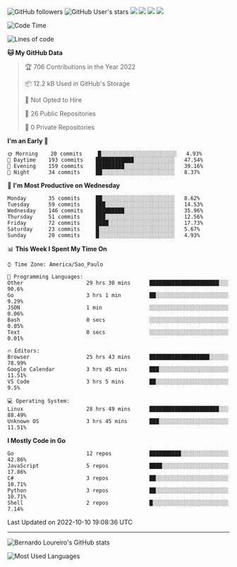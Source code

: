 ![GitHub followers](https://img.shields.io/github/followers/bernardolm?style=for-the-badge&label=GitHub%20followers) ![GitHub User's stars](https://img.shields.io/github/stars/bernardolm?style=for-the-badge&label=GitHub%20User's%20stars) [![](https://img.shields.io/static/v1?logo=linkedin&label=LinkedIn&message=bernardolm&color=0A66C2&style=for-the-badge)](https://www.linkedin.com/in/bernardolm) [![](https://img.shields.io/static/v1?logo=lastdotfm&label=last.fm&message=bernardolm&color=D51007&style=for-the-badge)](https://www.last.fm/user/bernardolm) [![](https://img.shields.io/static/v1?logo=spotify&label=spotify&message=bernardolou&color=1ED760&style=for-the-badge)](https://open.spotify.com/user/bernardolou) [![](https://img.shields.io/static/v1?logo=awesomelists&label=My%20awesome%20stars&message=⭐⭐⭐&color=FC60A8&style=for-the-badge)](https://github.com/bernardolm/awesome-stars)

<!--START_SECTION:waka-->
![Code Time](http://img.shields.io/badge/Code%20Time-1%2C787%20hrs%2027%20mins-blue)

![Lines of code](https://img.shields.io/badge/From%20Hello%20World%20I%27ve%20Written--15%20Thousand%20lines%20of%20code-blue)

**🐱 My GitHub Data** 

> 🏆 706 Contributions in the Year 2022
 > 
> 📦 12.2 kB Used in GitHub's Storage 
 > 
> 🚫 Not Opted to Hire
 > 
> 📜 26 Public Repositories 
 > 
> 🔑 0 Private Repositories  
 > 
**I'm an Early 🐤** 

```text
🌞 Morning    20 commits     █░░░░░░░░░░░░░░░░░░░░░░░░   4.93% 
🌆 Daytime    193 commits    ████████████░░░░░░░░░░░░░   47.54% 
🌃 Evening    159 commits    █████████░░░░░░░░░░░░░░░░   39.16% 
🌙 Night      34 commits     ██░░░░░░░░░░░░░░░░░░░░░░░   8.37%

```
📅 **I'm Most Productive on Wednesday** 

```text
Monday       35 commits     ██░░░░░░░░░░░░░░░░░░░░░░░   8.62% 
Tuesday      59 commits     ███░░░░░░░░░░░░░░░░░░░░░░   14.53% 
Wednesday    146 commits    █████████░░░░░░░░░░░░░░░░   35.96% 
Thursday     51 commits     ███░░░░░░░░░░░░░░░░░░░░░░   12.56% 
Friday       72 commits     ████░░░░░░░░░░░░░░░░░░░░░   17.73% 
Saturday     23 commits     █░░░░░░░░░░░░░░░░░░░░░░░░   5.67% 
Sunday       20 commits     █░░░░░░░░░░░░░░░░░░░░░░░░   4.93%

```


📊 **This Week I Spent My Time On** 

```text
⌚︎ Time Zone: America/Sao_Paulo

💬 Programming Languages: 
Other                    29 hrs 30 mins      ██████████████████████░░░   90.6% 
Go                       3 hrs 1 min         ██░░░░░░░░░░░░░░░░░░░░░░░   9.29% 
JSON                     1 min               ░░░░░░░░░░░░░░░░░░░░░░░░░   0.06% 
Bash                     0 secs              ░░░░░░░░░░░░░░░░░░░░░░░░░   0.05% 
Text                     0 secs              ░░░░░░░░░░░░░░░░░░░░░░░░░   0.01%

🔥 Editors: 
Browser                  25 hrs 43 mins      ███████████████████░░░░░░   78.99% 
Google Calendar          3 hrs 45 mins       ███░░░░░░░░░░░░░░░░░░░░░░   11.51% 
VS Code                  3 hrs 5 mins        ██░░░░░░░░░░░░░░░░░░░░░░░   9.5%

💻 Operating System: 
Linux                    28 hrs 49 mins      ██████████████████████░░░   88.49% 
Unknown OS               3 hrs 45 mins       ███░░░░░░░░░░░░░░░░░░░░░░   11.51%

```

**I Mostly Code in Go** 

```text
Go                       12 repos            ██████████░░░░░░░░░░░░░░░   42.86% 
JavaScript               5 repos             ████░░░░░░░░░░░░░░░░░░░░░   17.86% 
C#                       3 repos             ██░░░░░░░░░░░░░░░░░░░░░░░   10.71% 
Python                   3 repos             ██░░░░░░░░░░░░░░░░░░░░░░░   10.71% 
Shell                    2 repos             █░░░░░░░░░░░░░░░░░░░░░░░░   7.14%

```



 Last Updated on 2022-10-10 19:08:36 UTC
<!--END_SECTION:waka-->

---

![Bernardo Loureiro's GitHub stats](https://github-readme-stats.vercel.app/api?username=bernardolm&count_private=true&show_icons=true&theme=nightowl&include_all_commits=true)

![Most Used Languages](https://github-readme-stats.vercel.app/api/top-langs/?username=bernardolm&theme=nightowl&langs_count=99)
